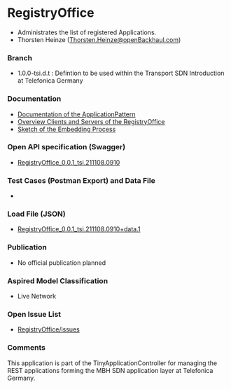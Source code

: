 # RegistryOffice
- Administrates the list of registered Applications.
- Thorsten Heinze (Thorsten.Heinze@openBackhaul.com)

### Branch
- 1.0.0-tsi.d.t : Defintion to be used within the Transport SDN Introduction at Telefonica Germany

### Documentation
- [Documentation of the ApplicationPattern](https://github.com/openBackhaul/ApplicationPattern/tree/tsi)
- [Overview Clients and Servers of the RegistryOffice](./211103_RO_Clients_and_Servers.xlsx)
- [Sketch of the Embedding Process](./211103_Process_of_RO_embedding.xlsx)

### Open API specification (Swagger)
- [RegistryOffice_0.0.1_tsi.211108.0910](./RegistryOffice_0.0.1_tsi.211108.0910.yaml)

### Test Cases (Postman Export) and Data File
-

### Load File (JSON)
- [RegistryOffice_0.0.1_tsi.211108.0910+data.1](./RegistryOffice_0.0.1_tsi.211108.0910+data.1.json)

### Publication
- No official publication planned

### Aspired Model Classification
- Live Network

### Open Issue List
- [RegistryOffice/issues](../../issues)

### Comments
This application is part of the TinyApplicationController for managing the REST applications forming the MBH SDN application layer at Telefonica Germany.

